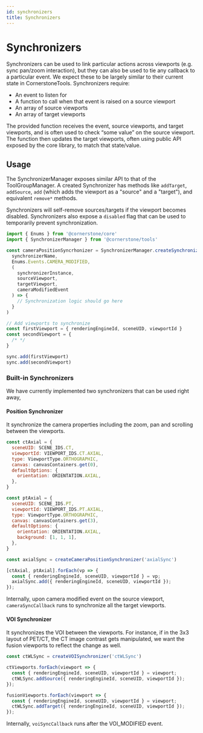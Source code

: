 ```yaml
---
id: synchronizers
title: Synchronizers
---
```



# Synchronizers

Synchronizers can be used to link particular actions across viewports (e.g. sync pan/zoom interaction), but they can also be used to tie any callback to a particular event. We expect these to be largely similar to their current state in CornerstoneTools. Synchronizers require:

- An event to listen for
- A function to call when that event is raised on a source viewport
- An array of source viewports
- An array of target viewports

The provided function receives the event, source viewports, and target viewports, and is often used to check “some value” on the source viewport. The function then updates the target viewports, often using public API exposed by the core library, to match that state/value.



## Usage

The SynchronizerManager exposes similar API to that of the ToolGroupManager. A
created Synchronizer has methods like `addTarget`, `addSource`, `add` (which adds
the viewport as a "source" and a "target"), and equivalent `remove*` methods.

Synchronizers will self-remove sources/targets if the viewport becomes disabled.
Synchronizers also expose a `disabled` flag that can be used to temporarily prevent
synchronization.


```js
import { Enums } from '@cornerstone/core'
import { SynchronizerManager } from '@cornerstone/tools'

const cameraPositionSyncrhonizer = SynchronizerManager.createSynchronizer(
  synchronizerName,
  Enums.Events.CAMERA_MODIFIED,
  (
    synchronizerInstance,
    sourceViewport,
    targetViewport,
    cameraModifiedEvent
  ) => {
    // Synchronization logic should go here
  }
)

// Add viewports to synchronize
const firstViewport = { renderingEngineId, sceneUID, viewportId }
const secondViewport = {
  /* */
}

sync.add(firstViewport)
sync.add(secondViewport)
```

### Built-in Synchronizers
We have currently implemented two synchronizers that can be used right away,
#### Position Synchronizer
It synchronize the camera properties including the zoom, pan and scrolling between the viewports.

```js
const ctAxial = {
  sceneUID: SCENE_IDS.CT,
  viewportId: VIEWPORT_IDS.CT.AXIAL,
  type: ViewportType.ORTHOGRAPHIC,
  canvas: canvasContainers.get(0),
  defaultOptions: {
    orientation: ORIENTATION.AXIAL,
  },
}

const ptAxial = {
  sceneUID: SCENE_IDS.PT,
  viewportId: VIEWPORT_IDS.PT.AXIAL,
  type: ViewportType.ORTHOGRAPHIC,
  canvas: canvasContainers.get(3),
  defaultOptions: {
    orientation: ORIENTATION.AXIAL,
    background: [1, 1, 1],
  },
}

const axialSync = createCameraPositionSynchronizer('axialSync')

[ctAxial, ptAxial].forEach(vp => {
  const { renderingEngineId, sceneUID, viewportId } = vp;
  axialSync.add({ renderingEngineId, sceneUID, viewportId });
});

```

Internally, upon camera modified event on the source viewport, `cameraSyncCallback` runs to synchronize all the target viewports.


#### VOI Synchronizer
It synchronizes the VOI between the viewports. For instance, if in the 3x3 layout of PET/CT, the CT image contrast gets manipulated, we want the fusion viewports to reflect the change as well.

```js
const ctWLSync = createVOISynchronizer('ctWLSync')

ctViewports.forEach(viewport => {
  const { renderingEngineId, sceneUID, viewportId } = viewport;
  ctWLSync.addSource({ renderingEngineId, sceneUID, viewportId });
});

fusionViewports.forEach(viewport => {
  const { renderingEngineId, sceneUID, viewportId } = viewport;
  ctWLSync.addTarget({ renderingEngineId, sceneUID, viewportId });
});
```


Internally, `voiSyncCallback` runs after the VOI_MODIFIED event.
